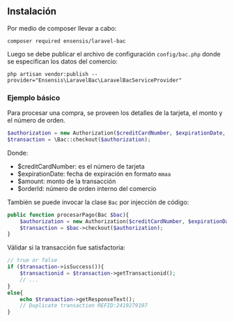## Instalación
Por medio de composer llevar a cabo:

    composer required ensensis/laravel-bac

Luego se debe publicar el archivo de configuración `config/bac.php` donde se especifican los datos del comercio:

    php artisan vendor:publish --provider="Ensensis\LaravelBac\LaravelBacServiceProvider"

### Ejemplo básico

Para procesar una compra, se proveen los detalles de la tarjeta, el monto y el número de orden.

```php
$authorization = new Authorization($creditCardNumber, $expirationDate, $cvv, $amount, $orderId);
$transaction = \Bac::checkout($authorization);
```

Donde:

* $creditCardNumber: es el número de tarjeta
* $expirationDate: fecha de expiración en formato `mmaa`
* $amount: monto de la transacción
* $orderId: número de orden interno del comercio

También se puede invocar la clase `Bac` por injección de código:

```php
public function procesarPago(Bac $bac){ 
    $authorization = new Authorization($creditCardNumber, $expirationDate, $cvv, $amount, $orderId);
    $transaction = $bac->checkout($authorization);
}
```

Válidar si la transacción fue satisfactoria:

```php
// true or false
if ($transaction->isSuccess()){
    $transactionid = $transaction->getTransactionid();
    // ... 
}
else{
    echo $transaction->getResponseText();
    // Duplicate transaction REFID:2419279107
}
```